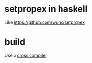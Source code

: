 # setpropex in haskell

Like https://github.com/wuhx/setpropex


# build

Use a [cross compiler](https://hub.docker.com/r/toktoknet/ghc-android).


